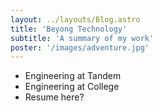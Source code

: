 ```yaml
---
layout: ../layouts/Blog.astro
title: 'Beyong Technology'
subtitle: 'A summary of my work'
poster: '/images/adventure.jpg'
---
```


- Engineering at Tandem
- Engineering at College
- Resume here?
